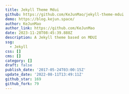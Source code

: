 ```yaml
---
title: Jekyll Theme Mdui
github: https://github.com/KeJunMao/jekyll-theme-mdui
demo: https://blog.kejun.space/
author: KeJunMao
author_link: https://github.com/KeJunMao
date: 2023-11-28T08:45:39.888Z
description: A Jekyll theme based on MDUI
ssg:
  - Jekyll
css: []
cms: []
category: []
draft: false
publish_date: '2017-05-24T03:00:15Z'
update_date: '2022-08-11T13:49:11Z'
github_star: 169
github_fork: 79
---
```

